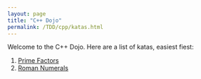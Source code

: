 ```yaml
---
layout: page
title: "C++ Dojo"
permalink: /TDD/cpp/katas.html
---
```


Welcome to the C++ Dojo. Here are a list of katas, easiest fiest:

1. [Prime Factors](PrimeFactors/Step1.html)
2. [Roman Numerals](RomanNumerals/Step1.html)
